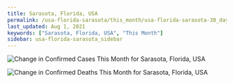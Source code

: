```yaml
---
title: Sarasota, Florida, USA
permalink: /usa-florida-sarasota/this_month/usa-florida-sarasota-30_days.html
last_updated: Aug 1, 2021
keywords: ["Sarasota, Florida, USA", "This Month"]
sidebar: usa-florida-sarasota_sidebar
---
```


![Change in Confirmed Cases This Month for Sarasota, Florida, USA](/covid_tracker/images/graphs/usa-florida-sarasota-delta_confirmed-30_days_graph.png)

![Change in Confirmed Deaths This Month for Sarasota, Florida, USA](/covid_tracker/images/graphs/usa-florida-sarasota-delta_deaths-30_days_graph.png)
